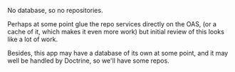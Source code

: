No database, so no repositories.

Perhaps at some point glue the repo services directly on the OAS,
(or a cache of it, which makes it even more work)
but initial review of this looks like a lot of work.

Besides, this app may have a database of its own at some point,
and it may well be handled by Doctrine, so we'll have some repos.
